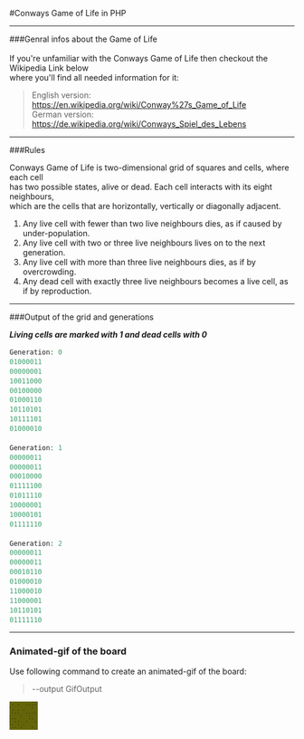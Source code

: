 #Conways Game of Life in PHP 
___


###Genral infos about the Game of Life <br><br>
If you're unfamiliar with the Conways Game of Life then checkout the Wikipedia Link below <br>
where you'll find all needed information for it:

> English version: https://en.wikipedia.org/wiki/Conway%27s_Game_of_Life <br>
> German version: https://de.wikipedia.org/wiki/Conways_Spiel_des_Lebens
___

###Rules

Conways Game of Life is two-dimensional grid of squares and cells, where each cell <br>
has two possible states, alive or dead. Each cell interacts with its eight neighbours, <br>
which are the cells that are horizontally, vertically or diagonally adjacent.

1. Any live cell with fewer than two live neighbours dies, as if caused by under-population. <br>
2. Any live cell with two or three live neighbours lives on to the next generation. <br>
3. Any live cell with more than three live neighbours dies, as if by overcrowding. <br>
4. Any dead cell with exactly three live neighbours becomes a live cell, as if by reproduction.
___


###Output of the grid and generations

***Living cells are marked with 1 and dead cells with 0***

```PHP
Generation: 0
01000011
00000001
10011000
00100000
01000110
10110101
10111101
01000010

Generation: 1
00000011
00000011
00010000
01111100
01011110
10000001
10000101
01111110

Generation: 2
00000011
00000011
00010110
01000010
11000010
11000001
10110101
01111110
```
___

### Animated-gif of the board

Use following command to create an animated-gif of the board:
>--output GifOutput

![bg](imageOutput/animation.gif)